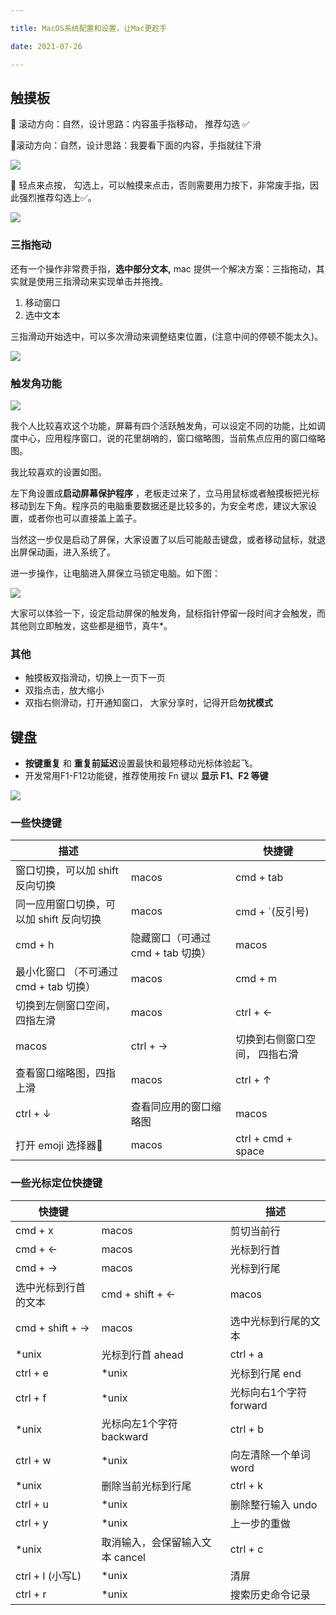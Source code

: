 ```yaml
---

title: MacOS系统配置和设置，让Mac更趁手

date: 2021-07-26

---
```


## 触摸板

🔵 滚动方向：自然，设计思路：内容虽手指移动， 推荐勾选 ✅

🔘滚动方向：自然，设计思路：我要看下面的内容，手指就往下滑

![](/images/image-20210130-164630-05b9e012-d79b-4b5e-91a4-ae5f8693a548.png)

🔵 轻点来点按， 勾选上，可以触摸来点击，否则需要用力按下，非常废手指，因此强烈推荐勾选上✅。

![](/images/image-20210130-165853-2a8d5a07-282b-47d9-a665-c963fc1eb6f4.png)

### 三指拖动

还有一个操作非常费手指，**选中部分文本,** mac 提供一个解决方案：三指拖动，其实就是使用三指滑动来实现单击并拖拽。

1. 移动窗口
2. 选中文本

三指滑动开始选中，可以多次滑动来调整结束位置，(注意中间的停顿不能太久)。

![](/images/image-20210201-155841-e662cf67-edd3-41c5-b9e0-ad98b60bc443.png)

### 触发角功能

![](/images/image-20210201-160649-ae830cb7-3292-4ee4-b724-6da9806ddaea.png)

我个人比较喜欢这个功能，屏幕有四个活跃触发角，可以设定不同的功能，比如调度中心，应用程序窗口，说的花里胡哨的，窗口缩略图，当前焦点应用的窗口缩略图。

我比较喜欢的设置如图。

左下角设置成**启动屏幕保护程序** ，老板走过来了，立马用鼠标或者触摸板把光标移动到左下角。程序员的电脑重要数据还是比较多的，为安全考虑，建议大家设置，或者你也可以直接盖上盖子。

当然这一步仅是启动了屏保，大家设置了以后可能敲击键盘，或者移动鼠标，就退出屏保动画，进入系统了。

进一步操作，让电脑进入屏保立马锁定电脑。如下图：

![](/images/image-20210201-161741-168bc3bd-6626-484c-8658-b1b9bcfa55d3.png)

大家可以体验一下，设定启动屏保的触发角，鼠标指针停留一段时间才会触发，而其他则立即触发，这些都是细节，真牛*。

### 其他

- 触摸板双指滑动，切换上一页下一页
- 双指点击，放大缩小
- 双指右侧滑动，打开通知窗口， 大家分享时，记得开启**勿扰模式**

## 键盘

- **按键重复** 和 **重复前延迟**设置最快和最短移动光标体验起飞。
- 开发常用F1-F12功能键，推荐使用按 Fn 键以 **显示 F1、F2 等键**

![](/images/image-20210130-170424-283a15c3-6ba5-4a31-b639-15e15ea7098e.png)

### 一些快捷键

|描述||快捷键|
|----|----|----|
|窗口切换，可以加 shift 反向切换|macos|cmd + tab|
|同一应用窗口切换，可以加 shift 反向切换|macos|cmd + `(反引号)|
|cmd + h|隐藏窗口（可通过 cmd + tab 切换）|macos|
|最小化窗口 （不可通过 cmd + tab 切换）|macos|cmd + m|
|切换到左侧窗口空间，四指左滑|macos|ctrl + ←|
|macos|ctrl + →|切换到右侧窗口空间， 四指右滑|
|查看窗口缩略图，四指上滑|macos|ctrl + ↑|
|ctrl + ↓|查看同应用的窗口缩略图|macos|
|打开 emoji 选择器🚀|macos|ctrl + cmd + space|

### 一些光标定位快捷键

|快捷键||描述|
|----|----|----|
|cmd + x|macos|剪切当前行|
|cmd + ←|macos|光标到行首|
|cmd + →|macos|光标到行尾|
|选中光标到行首的文本|cmd + shift + ←|macos|
|cmd + shift + →|macos|选中光标到行尾的文本|
|*unix|光标到行首 ahead|ctrl + a|
|ctrl + e|*unix|光标到行尾 end|
|ctrl + f|*unix|光标向右1个字符 forward|
|*unix|光标向左1个字符 backward|ctrl + b|
|ctrl + w|*unix|向左清除一个单词 word|
|*unix|删除当前光标到行尾|ctrl + k|
|ctrl + u|*unix|删除整行输入 undo|
|ctrl + y|*unix|上一步的重做|
|*unix|取消输入，会保留输入文本 cancel|ctrl + c|
|ctrl + l (小写L)|*unix|清屏|
|ctrl + r|*unix|搜索历史命令记录|